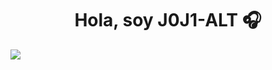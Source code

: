 <div align="center">
<h1 align="center">Hola, soy J0J1-ALT</a> 🎧</h1>
</div>
<img src="https://i.postimg.cc/mrDdhq53/J0J1-ALT.png">
